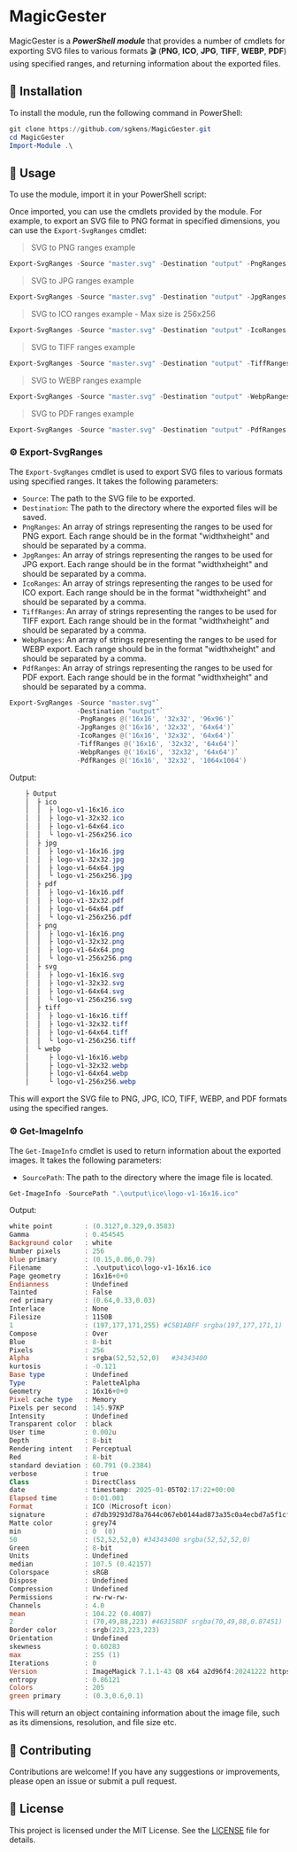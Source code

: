 # MagicGester 

MagicGester is a ***PowerShell module*** that provides a number of cmdlets for exporting SVG files to various formats 🎬 (**PNG**, **ICO**, **JPG**, **TIFF**, **WEBP**, **PDF**) using specified ranges, and returning information about the exported files.

## 🏐 Installation

To install the module, run the following command in PowerShell:

```powershell
git clone https://github.com/sgkens/MagicGester.git
cd MagicGester
Import-Module .\
```

## 🏐 Usage

To use the module, import it in your PowerShell script:

Once imported, you can use the cmdlets provided by the module. For example, to export an SVG file to PNG format in specified dimensions, you can use the `Export-SvgRanges` cmdlet:

> SVG to PNG ranges example
```powershell
Export-SvgRanges -Source "master.svg" -Destination "output" -PngRanges @('16x16', '32x32', '64x64')
```
> SVG to JPG ranges example
```powershell
Export-SvgRanges -Source "master.svg" -Destination "output" -JpgRanges @('16x16', '32x32', '64x64')
```

> SVG to ICO ranges example - Max size is 256x256
```powershell
Export-SvgRanges -Source "master.svg" -Destination "output" -IcoRanges @('16x16', '32x32', '64x64')
```

> SVG to TIFF ranges example
```powershell
Export-SvgRanges -Source "master.svg" -Destination "output" -TiffRanges @('16x16', '32x32', '64x64')
```

> SVG to WEBP ranges example
```powershell
Export-SvgRanges -Source "master.svg" -Destination "output" -WebpRanges @('16x16', '32x32', '64x64')
```

> SVG to PDF ranges example
```powershell
Export-SvgRanges -Source "master.svg" -Destination "output" -PdfRanges @('16x16', '32x32', '64x64')
```

### ⚙ Export-SvgRanges

The `Export-SvgRanges` cmdlet is used to export SVG files to various formats using specified ranges. It takes the following parameters:

- `Source`: The path to the SVG file to be exported.
- `Destination`: The path to the directory where the exported files will be saved.
- `PngRanges`: An array of strings representing the ranges to be used for PNG export. Each range should be in the format "widthxheight" and should be separated by a comma.
- `JpgRanges`: An array of strings representing the ranges to be used for JPG export. Each range should be in the format "widthxheight" and should be separated by a comma.
- `IcoRanges`: An array of strings representing the ranges to be used for ICO export. Each range should be in the format "widthxheight" and should be separated by a comma.
- `TiffRanges`: An array of strings representing the ranges to be used for TIFF export. Each range should be in the format "widthxheight" and should be separated by a comma.                             
- `WebpRanges`: An array of strings representing the ranges to be used for WEBP export. Each range should be in the format "widthxheight" and should be separated by a comma.
- `PdfRanges`: An array of strings representing the ranges to be used for PDF export. Each range should be in the format "widthxheight" and should be separated by a comma.

```powershell
Export-SvgRanges -Source "master.svg"`
                 -Destination "output"`
                 -PngRanges @('16x16', '32x32', '96x96')`
                 -JpgRanges @('16x16', '32x32', '64x64')`
                 -IcoRanges @('16x16', '32x32', '64x64')`
                 -TiffRanges @('16x16', '32x32', '64x64')`
                 -WebpRanges @('16x16', '32x32', '64x64')`
                 -PdfRanges @('16x16', '32x32', '1064x1064')
```

Output:

```powershell
    ├ Output
    │  ├ ico
    │  │  ├ logo-v1-16x16.ico
    │  │  ├ logo-v1-32x32.ico
    │  │  ├ logo-v1-64x64.ico
    │  │  └ logo-v1-256x256.ico
    │  ├ jpg
    │  │  ├ logo-v1-16x16.jpg
    │  │  ├ logo-v1-32x32.jpg
    │  │  ├ logo-v1-64x64.jpg
    │  │  └ logo-v1-256x256.jpg
    │  ├ pdf
    │  │  ├ logo-v1-16x16.pdf
    │  │  ├ logo-v1-32x32.pdf
    │  │  ├ logo-v1-64x64.pdf
    │  │  └ logo-v1-256x256.pdf
    │  ├ png
    │  │  ├ logo-v1-16x16.png
    │  │  ├ logo-v1-32x32.png
    │  │  ├ logo-v1-64x64.png
    │  │  └ logo-v1-256x256.png
    │  ├ svg
    │  │  ├ logo-v1-16x16.svg
    │  │  ├ logo-v1-32x32.svg
    │  │  ├ logo-v1-64x64.svg
    │  │  └ logo-v1-256x256.svg
    │  ├ tiff
    │  │  ├ logo-v1-16x16.tiff
    │  │  ├ logo-v1-32x32.tiff
    │  │  ├ logo-v1-64x64.tiff
    │  │  └ logo-v1-256x256.tiff
    │  └ webp
    │     ├ logo-v1-16x16.webp
    │     ├ logo-v1-32x32.webp
    │     ├ logo-v1-64x64.webp
    │     └ logo-v1-256x256.webp
```
This will export the SVG file to PNG, JPG, ICO, TIFF, WEBP, and PDF formats using the specified ranges.

### ⚙ Get-ImageInfo

The `Get-ImageInfo` cmdlet is used to return information about the exported images. It takes the following parameters:

- `SourcePath`: The path to the directory where the image file is located.

```powershell
Get-ImageInfo -SourcePath ".\output\ico\logo-v1-16x16.ico"
```

Output:

```powershell
white point        : (0.3127,0.329,0.3583)
Gamma              : 0.454545
Background color   : white
Number pixels      : 256
blue primary       : (0.15,0.06,0.79)
Filename           : .\output\ico\logo-v1-16x16.ico
Page geometry      : 16x16+0+0
Endianness         : Undefined
Tainted            : False
red primary        : (0.64,0.33,0.03)
Interlace          : None
Filesize           : 1150B
1                  : (197,177,171,255) #C5B1ABFF srgba(197,177,171,1)
Compose            : Over
Blue               : 8-bit
Pixels             : 256
Alpha              : srgba(52,52,52,0)   #34343400
kurtosis           : -0.121
Base type          : Undefined
Type               : PaletteAlpha
Geometry           : 16x16+0+0
Pixel cache type   : Memory
Pixels per second  : 145.97KP
Intensity          : Undefined
Transparent color  : black
User time          : 0.002u
Depth              : 8-bit
Rendering intent   : Perceptual
Red                : 8-bit
standard deviation : 60.791 (0.2384)
verbose            : true
Class              : DirectClass
date               : timestamp: 2025-01-05T02:17:22+00:00
Elapsed time       : 0:01.001
Format             : ICO (Microsoft icon)
signature          : d7db39293d78a7644c067eb0144ad873a35c0a4ecbd7a5f1cf2270a80cc88e08
Matte color        : grey74
min                : 0  (0)
50                 : (52,52,52,0) #34343400 srgba(52,52,52,0)
Green              : 8-bit
Units              : Undefined
median             : 107.5 (0.42157)
Colorspace         : sRGB
Dispose            : Undefined
Compression        : Undefined
Permissions        : rw-rw-rw-
Channels           : 4.0
mean               : 104.22 (0.4087)
2                  : (70,49,88,223) #463158DF srgba(70,49,88,0.87451)
Border color       : srgb(223,223,223)
Orientation        : Undefined
skewness           : 0.60283
max                : 255 (1)
Iterations         : 0
Version            : ImageMagick 7.1.1-43 Q8 x64 a2d96f4:20241222 https://imagemagick.org
entropy            : 0.86121
Colors             : 205
green primary      : (0.3,0.6,0.1)
```

This will return an object containing information about the image file, such as its dimensions, resolution, and file size etc.

## 💑 Contributing

Contributions are welcome! If you have any suggestions or improvements, please open an issue or submit a pull request.

## 📄 License

This project is licensed under the MIT License. See the [LICENSE](LICENSE) file for details.    